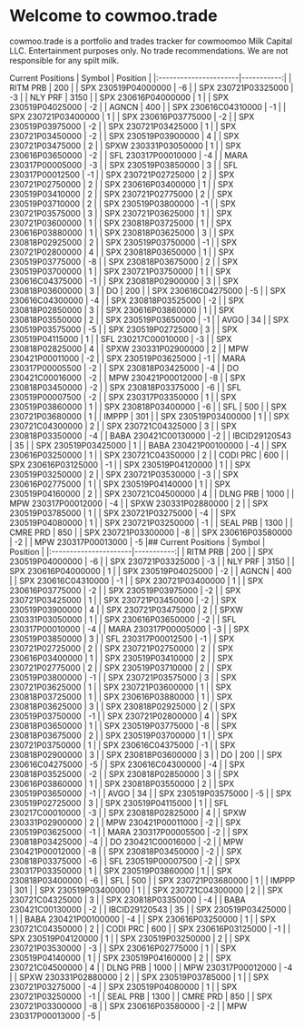 # Welcome to cowmoo.trade

cowmoo.trade is a portfolio and trades tracker for cowmoomoo Milk Capital LLC. Entertainment purposes only. No trade recommendations. We are not responsible for any spilt milk. 

Current Positions
 | Symbol                |   Position |
|:----------------------|-----------:|
| RITM PRB              |        200 |
| SPX   230519P04000000 |         -6 |
| SPX   230721P03325000 |         -3 |
| NLY PRF               |       3150 |
| SPX   230616P04000000 |          1 |
| SPX   230519P04025000 |         -2 |
| AGNCN                 |        400 |
| SPX   230616C04310000 |         -1 |
| SPX   230721P03400000 |          1 |
| SPX   230616P03775000 |         -2 |
| SPX   230519P03975000 |         -2 |
| SPX   230721P03425000 |          1 |
| SPX   230721P03450000 |         -2 |
| SPX   230519P03900000 |          4 |
| SPX   230721P03475000 |          2 |
| SPXW  230331P03050000 |          1 |
| SPX   230616P03650000 |         -2 |
| SFL   230317P00010000 |         -4 |
| MARA  230317P00005000 |         -3 |
| SPX   230519P03850000 |          3 |
| SFL   230317P00012500 |         -1 |
| SPX   230721P02725000 |          2 |
| SPX   230721P02750000 |          2 |
| SPX   230616P03400000 |          1 |
| SPX   230519P03410000 |          2 |
| SPX   230721P02775000 |          2 |
| SPX   230519P03710000 |          2 |
| SPX   230519P03800000 |         -1 |
| SPX   230721P03575000 |          3 |
| SPX   230721P03625000 |          1 |
| SPX   230721P03600000 |          1 |
| SPX   230818P03725000 |          1 |
| SPX   230616P03880000 |          1 |
| SPX   230818P03625000 |          3 |
| SPX   230818P02925000 |          2 |
| SPX   230519P03750000 |         -1 |
| SPX   230721P02800000 |          4 |
| SPX   230818P03650000 |          1 |
| SPX   230519P03775000 |         -8 |
| SPX   230818P03675000 |          2 |
| SPX   230519P03700000 |          1 |
| SPX   230721P03750000 |          1 |
| SPX   230616C04375000 |         -1 |
| SPX   230818P02900000 |          3 |
| SPX   230818P03600000 |          3 |
| DO                    |        200 |
| SPX   230616C04275000 |         -5 |
| SPX   230616C04300000 |         -4 |
| SPX   230818P03525000 |         -2 |
| SPX   230818P02850000 |          3 |
| SPX   230616P03860000 |          1 |
| SPX   230818P03550000 |          2 |
| SPX   230519P03650000 |         -1 |
| AVGO                  |         34 |
| SPX   230519P03575000 |         -5 |
| SPX   230519P02725000 |          3 |
| SPX   230519P04115000 |          1 |
| SFL   230217C00010000 |         -3 |
| SPX   230818P02825000 |          4 |
| SPXW  230331P02900000 |          2 |
| MPW   230421P00011000 |         -2 |
| SPX   230519P03625000 |         -1 |
| MARA  230317P00005500 |         -2 |
| SPX   230818P03425000 |         -4 |
| DO    230421C00016000 |         -2 |
| MPW   230421P00012000 |         -8 |
| SPX   230818P03450000 |         -2 |
| SPX   230818P03375000 |         -6 |
| SFL   230519P00007500 |         -2 |
| SPX   230317P03350000 |          1 |
| SPX   230519P03860000 |          1 |
| SPX   230818P03400000 |         -6 |
| SFL                   |        500 |
| SPX   230721P03680000 |          1 |
| IMPPP                 |        301 |
| SPX   230519P03400000 |          1 |
| SPX   230721C04300000 |          2 |
| SPX   230721C04325000 |          3 |
| SPX   230818P03350000 |         -4 |
| BABA  230421C00130000 |         -2 |
| IBCID29120543         |         35 |
| SPX   230519P03425000 |          1 |
| BABA  230421P00100000 |         -4 |
| SPX   230616P03250000 |          1 |
| SPX   230721C04350000 |          2 |
| CODI PRC              |        600 |
| SPX   230616P03125000 |         -1 |
| SPX   230519P04120000 |          1 |
| SPX   230519P03250000 |          2 |
| SPX   230721P03530000 |         -3 |
| SPX   230616P02775000 |          1 |
| SPX   230519P04140000 |          1 |
| SPX   230519P04160000 |          2 |
| SPX   230721C04500000 |          4 |
| DLNG PRB              |       1000 |
| MPW   230317P00012000 |         -4 |
| SPXW  230331P02880000 |          2 |
| SPX   230519P03785000 |          1 |
| SPX   230721P03275000 |         -4 |
| SPX   230519P04080000 |          1 |
| SPX   230721P03250000 |         -1 |
| SEAL PRB              |       1300 |
| CMRE PRD              |        850 |
| SPX   230721P03300000 |         -8 |
| SPX   230616P03580000 |         -2 |
| MPW   230317P00013000 |         -5 |## Current Positions
 | Symbol                |   Position |
|:----------------------|-----------:|
| RITM PRB              |        200 |
| SPX   230519P04000000 |         -6 |
| SPX   230721P03325000 |         -3 |
| NLY PRF               |       3150 |
| SPX   230616P04000000 |          1 |
| SPX   230519P04025000 |         -2 |
| AGNCN                 |        400 |
| SPX   230616C04310000 |         -1 |
| SPX   230721P03400000 |          1 |
| SPX   230616P03775000 |         -2 |
| SPX   230519P03975000 |         -2 |
| SPX   230721P03425000 |          1 |
| SPX   230721P03450000 |         -2 |
| SPX   230519P03900000 |          4 |
| SPX   230721P03475000 |          2 |
| SPXW  230331P03050000 |          1 |
| SPX   230616P03650000 |         -2 |
| SFL   230317P00010000 |         -4 |
| MARA  230317P00005000 |         -3 |
| SPX   230519P03850000 |          3 |
| SFL   230317P00012500 |         -1 |
| SPX   230721P02725000 |          2 |
| SPX   230721P02750000 |          2 |
| SPX   230616P03400000 |          1 |
| SPX   230519P03410000 |          2 |
| SPX   230721P02775000 |          2 |
| SPX   230519P03710000 |          2 |
| SPX   230519P03800000 |         -1 |
| SPX   230721P03575000 |          3 |
| SPX   230721P03625000 |          1 |
| SPX   230721P03600000 |          1 |
| SPX   230818P03725000 |          1 |
| SPX   230616P03880000 |          1 |
| SPX   230818P03625000 |          3 |
| SPX   230818P02925000 |          2 |
| SPX   230519P03750000 |         -1 |
| SPX   230721P02800000 |          4 |
| SPX   230818P03650000 |          1 |
| SPX   230519P03775000 |         -8 |
| SPX   230818P03675000 |          2 |
| SPX   230519P03700000 |          1 |
| SPX   230721P03750000 |          1 |
| SPX   230616C04375000 |         -1 |
| SPX   230818P02900000 |          3 |
| SPX   230818P03600000 |          3 |
| DO                    |        200 |
| SPX   230616C04275000 |         -5 |
| SPX   230616C04300000 |         -4 |
| SPX   230818P03525000 |         -2 |
| SPX   230818P02850000 |          3 |
| SPX   230616P03860000 |          1 |
| SPX   230818P03550000 |          2 |
| SPX   230519P03650000 |         -1 |
| AVGO                  |         34 |
| SPX   230519P03575000 |         -5 |
| SPX   230519P02725000 |          3 |
| SPX   230519P04115000 |          1 |
| SFL   230217C00010000 |         -3 |
| SPX   230818P02825000 |          4 |
| SPXW  230331P02900000 |          2 |
| MPW   230421P00011000 |         -2 |
| SPX   230519P03625000 |         -1 |
| MARA  230317P00005500 |         -2 |
| SPX   230818P03425000 |         -4 |
| DO    230421C00016000 |         -2 |
| MPW   230421P00012000 |         -8 |
| SPX   230818P03450000 |         -2 |
| SPX   230818P03375000 |         -6 |
| SFL   230519P00007500 |         -2 |
| SPX   230317P03350000 |          1 |
| SPX   230519P03860000 |          1 |
| SPX   230818P03400000 |         -6 |
| SFL                   |        500 |
| SPX   230721P03680000 |          1 |
| IMPPP                 |        301 |
| SPX   230519P03400000 |          1 |
| SPX   230721C04300000 |          2 |
| SPX   230721C04325000 |          3 |
| SPX   230818P03350000 |         -4 |
| BABA  230421C00130000 |         -2 |
| IBCID29120543         |         35 |
| SPX   230519P03425000 |          1 |
| BABA  230421P00100000 |         -4 |
| SPX   230616P03250000 |          1 |
| SPX   230721C04350000 |          2 |
| CODI PRC              |        600 |
| SPX   230616P03125000 |         -1 |
| SPX   230519P04120000 |          1 |
| SPX   230519P03250000 |          2 |
| SPX   230721P03530000 |         -3 |
| SPX   230616P02775000 |          1 |
| SPX   230519P04140000 |          1 |
| SPX   230519P04160000 |          2 |
| SPX   230721C04500000 |          4 |
| DLNG PRB              |       1000 |
| MPW   230317P00012000 |         -4 |
| SPXW  230331P02880000 |          2 |
| SPX   230519P03785000 |          1 |
| SPX   230721P03275000 |         -4 |
| SPX   230519P04080000 |          1 |
| SPX   230721P03250000 |         -1 |
| SEAL PRB              |       1300 |
| CMRE PRD              |        850 |
| SPX   230721P03300000 |         -8 |
| SPX   230616P03580000 |         -2 |
| MPW   230317P00013000 |         -5 |